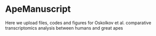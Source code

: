 # ApeManuscript
Here we upload files, codes and figures for Oskolkov et al. comparative transcriptomics analysis between humans and great apes
